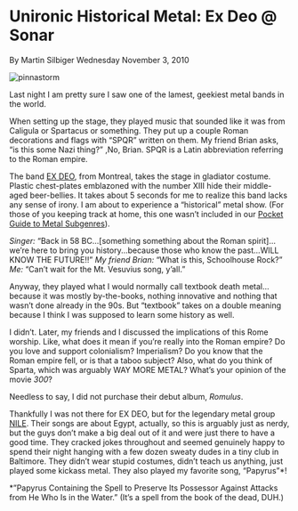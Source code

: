 # Unironic Historical Metal: Ex Deo @ Sonar
By Martin Silbiger
Wednesday November 3, 2010

![pinnastorm](/content/images/exdeo.jpg)

Last night I am pretty sure I saw one of the lamest, geekiest metal bands in the world.

When setting up the stage, they played music that sounded like it was from Caligula or Spartacus or something. They put up a couple Roman decorations and flags with “SPQR” written on them. My friend Brian asks, “is this some Nazi thing?” ,No, Brian. SPQR is a Latin abbreviation referring to the Roman empire.

The band [EX DEO](http://www.myspace.com/exdeo), from Montreal, takes the stage in gladiator costume. Plastic chest-plates emblazoned with the number XIII hide their middle-aged beer-bellies. It takes about 5 seconds for me to realize this band lacks any sense of irony. I am about to experience a
“historical” metal show. (For those of you keeping track at home, this one wasn’t included in our [Pocket Guide to Metal Subgenres](http://www.pinnastorm.com/?p=1069)).

_Singer:_ “Back in 58 BC...[something something about the Roman spirit]... we’re here to bring you history...because those who know the past...WILL KNOW THE FUTURE!!”
_My friend Brian:_ “What is this, Schoolhouse Rock?”
_Me:_ “Can’t wait for the Mt. Vesuvius song, y’all.”

Anyway, they played what I would normally call textbook death metal… because it was mostly by-the-books, nothing innovative and nothing that wasn’t done already in the 90s. But “textbook” takes on a double meaning because I think I was supposed to learn some history as well.

I didn’t. Later, my friends and I discussed the implications of this Rome worship. Like, what does it mean if you’re really into the Roman empire? Do you love and support colonialism? Imperialism? Do you know that the Roman empire fell, or is that a taboo subject? Also, what do you think of Sparta, which was arguably WAY MORE METAL? What’s your opinion of the movie _300_?

Needless to say, I did not purchase their debut album, _Romulus_.

Thankfully I was not there for EX DEO, but for the legendary metal group [NILE](http://www.myspace.com/nilecatacombs). Their songs are about Egypt, actually, so this is arguably just as nerdy, but the guys don’t make a big deal out of it and were just there to have a good time. They cracked jokes throughout and seemed genuinely happy to spend their night hanging with a few dozen sweaty dudes in a tiny club in Baltimore. They didn’t wear stupid costumes, didn’t teach us anything, just played some kickass metal. They also played my favorite song, “Papyrus”*!

*”Papyrus Containing the Spell to Preserve Its Possessor Against
Attacks from He Who Is in the Water.”  (It’s a spell from the book of
the dead, DUH.)